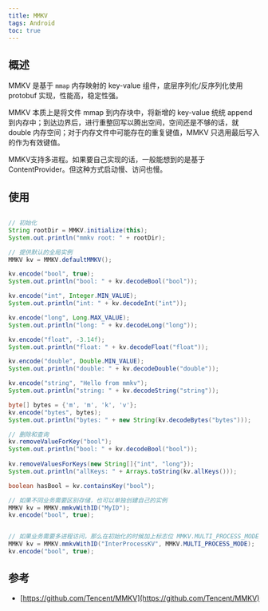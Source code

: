 ```yaml
---
title: MMKV
tags: Android
toc: true
---
```


## 概述

MMKV 是基于 `mmap` 内存映射的 key-value 组件，底层序列化/反序列化使用 protobuf 实现，性能高，稳定性强。

MMKV 本质上是将文件 mmap 到内存块中，将新增的 key-value 统统 append 到内存中；到达边界后，进行重整回写以腾出空间，空间还是不够的话，就 double 内存空间；对于内存文件中可能存在的重复键值，MMKV 只选用最后写入的作为有效键值。

MMKV支持多进程。如果要自己实现的话，一般能想到的是基于ContentProvider。但这种方式启动慢、访问也慢。


## 使用

```java

// 初始化
String rootDir = MMKV.initialize(this);
System.out.println("mmkv root: " + rootDir);

// 提供默认的全局实例
MMKV kv = MMKV.defaultMMKV();

kv.encode("bool", true);
System.out.println("bool: " + kv.decodeBool("bool"));

kv.encode("int", Integer.MIN_VALUE);
System.out.println("int: " + kv.decodeInt("int"));

kv.encode("long", Long.MAX_VALUE);
System.out.println("long: " + kv.decodeLong("long"));

kv.encode("float", -3.14f);
System.out.println("float: " + kv.decodeFloat("float"));

kv.encode("double", Double.MIN_VALUE);
System.out.println("double: " + kv.decodeDouble("double"));

kv.encode("string", "Hello from mmkv");
System.out.println("string: " + kv.decodeString("string"));

byte[] bytes = {'m', 'm', 'k', 'v'};
kv.encode("bytes", bytes);
System.out.println("bytes: " + new String(kv.decodeBytes("bytes")));

// 删除和查询
kv.removeValueForKey("bool");
System.out.println("bool: " + kv.decodeBool("bool"));
    
kv.removeValuesForKeys(new String[]{"int", "long"});
System.out.println("allKeys: " + Arrays.toString(kv.allKeys()));

boolean hasBool = kv.containsKey("bool");

// 如果不同业务需要区别存储，也可以单独创建自己的实例
MMKV kv = MMKV.mmkvWithID("MyID");
kv.encode("bool", true);


// 如果业务需要多进程访问，那么在初始化的时候加上标志位 MMKV.MULTI_PROCESS_MODE
MMKV kv = MMKV.mmkvWithID("InterProcessKV", MMKV.MULTI_PROCESS_MODE);
kv.encode("bool", true);

```

## 参考
- [https://github.com/Tencent/MMKV](https://github.com/Tencent/MMKV)



